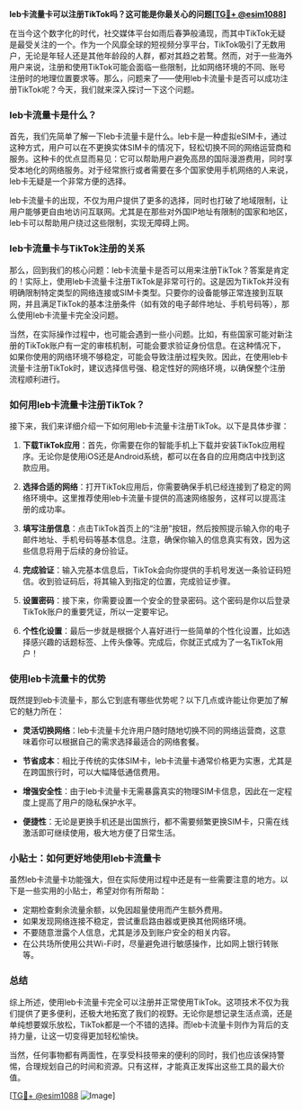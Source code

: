 **leb卡流量卡可以注册TikTok吗？这可能是你最关心的问题[[TG💪+ @esim1088](https://t.me/s/esim1088)]**

在当今这个数字化的时代，社交媒体平台如雨后春笋般涌现，而其中TikTok无疑是最受关注的一个。作为一个风靡全球的短视频分享平台，TikTok吸引了无数用户，无论是年轻人还是其他年龄段的人群，都对其趋之若鹜。然而，对于一些海外用户来说，注册和使用TikTok可能会面临一些限制，比如网络环境的不同、账号注册时的地理位置要求等。那么，问题来了——使用leb卡流量卡是否可以成功注册TikTok呢？今天，我们就来深入探讨一下这个问题。

### leb卡流量卡是什么？

首先，我们先简单了解一下leb卡流量卡是什么。leb卡是一种虚拟eSIM卡，通过这种方式，用户可以在不更换实体SIM卡的情况下，轻松切换不同的网络运营商和服务。这种卡的优点显而易见：它可以帮助用户避免高昂的国际漫游费用，同时享受本地化的网络服务。对于经常旅行或者需要在多个国家使用手机网络的人来说，leb卡无疑是一个非常方便的选择。

leb卡流量卡的出现，不仅为用户提供了更多的选择，同时也打破了地域限制，让用户能够更自由地访问互联网。尤其是在那些对外国IP地址有限制的国家和地区，leb卡可以帮助用户绕过这些限制，实现无障碍上网。

### leb卡流量卡与TikTok注册的关系

那么，回到我们的核心问题：leb卡流量卡是否可以用来注册TikTok？答案是肯定的！实际上，使用leb卡流量卡注册TikTok是非常可行的。这是因为TikTok并没有明确限制特定类型的网络连接或SIM卡类型。只要你的设备能够正常连接到互联网，并且满足TikTok的基本注册条件（如有效的电子邮件地址、手机号码等），那么使用leb卡流量卡完全没问题。

当然，在实际操作过程中，也可能会遇到一些小问题。比如，有些国家可能对新注册的TikTok账户有一定的审核机制，可能会要求验证身份信息。在这种情况下，如果你使用的网络环境不够稳定，可能会导致注册过程失败。因此，在使用leb卡流量卡注册TikTok时，建议选择信号强、稳定性好的网络环境，以确保整个注册流程顺利进行。

### 如何用leb卡流量卡注册TikTok？

接下来，我们来详细介绍一下如何用leb卡流量卡注册TikTok。以下是具体步骤：

1. **下载TikTok应用**：首先，你需要在你的智能手机上下载并安装TikTok应用程序。无论你是使用iOS还是Android系统，都可以在各自的应用商店中找到这款应用。

2. **选择合适的网络**：打开TikTok应用后，你需要确保手机已经连接到了稳定的网络环境中。这里推荐使用leb卡流量卡提供的高速网络服务，这样可以提高注册的成功率。

3. **填写注册信息**：点击TikTok首页上的“注册”按钮，然后按照提示输入你的电子邮件地址、手机号码等基本信息。注意，确保你输入的信息真实有效，因为这些信息将用于后续的身份验证。

4. **完成验证**：输入完基本信息后，TikTok会向你提供的手机号发送一条验证码短信。收到验证码后，将其输入到指定的位置，完成验证步骤。

5. **设置密码**：接下来，你需要设置一个安全的登录密码。这个密码是你以后登录TikTok账户的重要凭证，所以一定要牢记。

6. **个性化设置**：最后一步就是根据个人喜好进行一些简单的个性化设置，比如选择感兴趣的话题标签、上传头像等。完成后，你就正式成为了一名TikTok用户！

### 使用leb卡流量卡的优势

既然提到leb卡流量卡，那么它到底有哪些优势呢？以下几点或许能让你更加了解它的魅力所在：

- **灵活切换网络**：leb卡流量卡允许用户随时随地切换不同的网络运营商，这意味着你可以根据自己的需求选择最适合的网络套餐。
  
- **节省成本**：相比于传统的实体SIM卡，leb卡流量卡通常价格更为实惠，尤其是在跨国旅行时，可以大幅降低通信费用。

- **增强安全性**：由于leb卡流量卡无需暴露真实的物理SIM卡信息，因此在一定程度上提高了用户的隐私保护水平。

- **便捷性**：无论是更换手机还是出国旅行，都不需要频繁更换SIM卡，只需在线激活即可继续使用，极大地方便了日常生活。

### 小贴士：如何更好地使用leb卡流量卡

虽然leb卡流量卡功能强大，但在实际使用过程中还是有一些需要注意的地方。以下是一些实用的小贴士，希望对你有所帮助：

- 定期检查剩余流量余额，以免因超量使用而产生额外费用。
- 如果发现网络连接不稳定，尝试重启路由器或更换其他网络环境。
- 不要随意泄露个人信息，尤其是涉及到账户安全的相关内容。
- 在公共场所使用公共Wi-Fi时，尽量避免进行敏感操作，比如网上银行转账等。

### 总结

综上所述，使用leb卡流量卡完全可以注册并正常使用TikTok。这项技术不仅为我们提供了更多便利，还极大地拓宽了我们的视野。无论你是想记录生活点滴，还是单纯想要娱乐放松，TikTok都是一个不错的选择。而leb卡流量卡则作为背后的支持力量，让这一切变得更加轻松愉快。

当然，任何事物都有两面性，在享受科技带来的便利的同时，我们也应该保持警惕，合理规划自己的时间和资源。只有这样，才能真正发挥出这些工具的最大价值。

[[TG💪+ @esim1088](https://t.me/s/esim1088) ![Image](https://i.postimg.cc/4NQfJmqS/Snipaste-2025-05-13-00-14-12.png)]